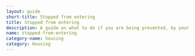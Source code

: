 ```yaml
---
layout: guide
short-title: Stopped from entering
title: Stopped from entering
description: A guide on what to do if you are being prevented, by your landlord, from entering your home
name: stopped-from-entering
category-name: housing
category: Housing
---
```


